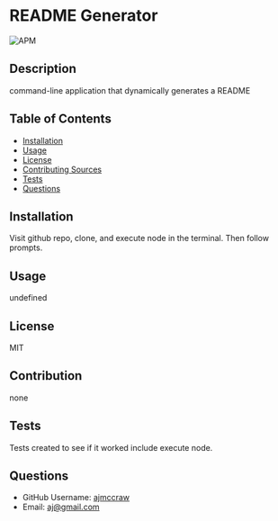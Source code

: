 # README Generator

  ![APM](https://img.shields.io/apm/l/readme)
  <br />

  ## Description
  command-line application that dynamically generates a README
  <br />

  ## Table of Contents
  - [Installation](#installation)
  - [Usage](#usage)
  - [License](#license)
  - [Contributing Sources](#contribution)
  - [Tests](#tests)
  - [Questions](#questions)
  
  ## Installation
  Visit github repo, clone, and execute node in the terminal. Then follow prompts.

  ## Usage
  undefined

  ## License
  MIT

  ## Contribution
  none

  ## Tests
  Tests created to see if it worked include execute node.

  ## Questions
  * GitHub Username: <a name = "questions">[ajmccraw](https://github.com/ajmccraw)</a>
  * Email: <a name = "questions">aj@gmail.com</a>
